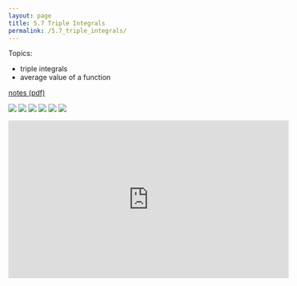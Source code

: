 ```yaml
---
layout: page
title: 5.7 Triple Integrals
permalink: /5.7_triple_integrals/
---
```


Topics:
- triple integrals
- average value of a function

[notes (pdf)](MultiV_5.7_TripleIntegrals.pdf) 

![](0.png)
![](1.png)
![](2.png)
![](3.png)
![](4.png)
![](5.png)

<iframe width="560" height="315" src="https://www.youtube.com/embed/fAMKiUa4tvw" title="YouTube video player" frameborder="0" allow="accelerometer; autoplay; clipboard-write; encrypted-media; gyroscope; picture-in-picture" allowfullscreen></iframe>


